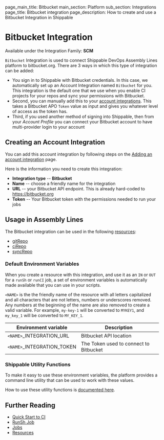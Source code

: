 page_main_title: Bitbucket
main_section: Platform
sub_section: Integrations
page_title: Bitbucket integration
page_description: How to create and use a Bitbucket Integration in Shippable

# Bitbucket Integration

Available under the Integration Family: **SCM**

`Bitbucket` Integration is used to connect Shippable DevOps Assembly Lines platform to bitbucket.org. There are 3 ways in which this type of integration can be added:

* You sign in to Shippable with Bitbucket credentials. In this case, we automatically set up an Account Integration named `Bitbucket` for you. This integration is the default one that we use when you enable CI projects for your repos and sync your permissions with Bitbucket.
* Second, you can manually add this to your [account integrations](/platform/tutorial/integration/howto-crud-integration/). This takes a Bitbucket APO `Token` value as input and gives you whatever level of access as the token has.
* Third, if you used another method of signing into Shippable, then from your _Account Profile_ you can connect your Bitbucket account to have multi-provider login to your account

## Creating an Account Integration

You can add this account integration by following steps on the [Adding an account integration](/platform/tutorial/integration/howto-crud-integration/) page.

Here is the information you need to create this integration:

* **Integration type** -- **Bitbucket**
* **Name** -- choose a friendly name for the integration
* **URL** -- your Bitbucket API endpoint. This is already hard-coded to https://bitbucket.org
* **Token** -- Your Bitbucket token with the permissions needed to run your jobs

## Usage in Assembly Lines

The Bitbucket integration can be used in the following [resources](/platform/workflow/resource/overview/):

* [gitRepo](/platform/workflow/resource/gitrepo)
* [ciRepo](/platform/workflow/resource/cirepo)
* [syncRepo](/platform/workflow/resource/syncrepo)

### Default Environment Variables
When you create a resource with this integration, and use it as an `IN` or `OUT` for a `runSh` or `runCI` job, a set of environment variables is automatically made available that you can use in your scripts.

`<NAME>` is the the friendly name of the resource with all letters capitalized and all characters that are not letters, numbers or underscores removed. Any numbers at the beginning of the name are also removed to create a valid variable. For example, `my-key-1` will be converted to `MYKEY1`, and `my_key_1` will be converted to `MY_KEY_1`.

| Environment variable						| Description                         |
| ------------- 								|------------------------------------ |
| `<NAME>`\_INTEGRATION\_URL    			| Bitbucket API location |
| `<NAME>`\_INTEGRATION\_TOKEN			| The Token used to connect to Bitbucket |

### Shippable Utility Functions
To make it easy to use these environment variables, the platform provides a command line utility that can be used to work with these values.

How to use these utility functions is [documented here](/platform/tutorial/workflow/using-shipctl).

## Further Reading
* [Quick Start to CI](/getting-started/ci-sample)
* [RunSh Job](/platform/workflow/job/runsh)
* [Jobs](/platform/workflow/job/overview)
* [Resources](/platform/workflow/resource/overview)

